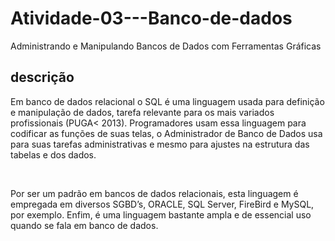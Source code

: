 # Atividade-03---Banco-de-dados
Administrando e Manipulando Bancos de Dados com Ferramentas Gráficas


## descrição

<p>Em banco de dados relacional o SQL é uma linguagem usada para definição e manipulação de dados, tarefa relevante para os mais variados profissionais (PUGA< 2013). Programadores usam essa linguagem para codificar as funções de suas telas, o Administrador de Banco de Dados usa para suas tarefas administrativas e mesmo para ajustes na estrutura das tabelas e dos dados.</p><br>


<p>Por ser um padrão em bancos de dados relacionais, esta linguagem é empregada em diversos SGBD’s, ORACLE, SQL Server, FireBird e MySQL, por exemplo. Enfim, é uma linguagem bastante ampla e de essencial uso quando se fala em banco de dados.</p><br>
